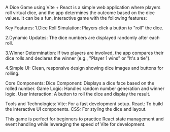 A Dice Game using Vite + React is a simple web application where players roll virtual dice, and the app determines the outcome based on the dice values. It can be a fun, interactive game with the following features:

Key Features:
1.Dice Roll Simulation: Players click a button to "roll" the dice.

2.Dynamic Updates: The dice numbers are displayed randomly after each roll.

3.Winner Determination: If two players are involved, the app compares their dice rolls and declares the winner (e.g., "Player 1 wins" or "It's a tie").

4.Simple UI: Clean, responsive design showing dice images and buttons for rolling.


Core Components:
Dice Component: Displays a dice face based on the rolled number.
Game Logic: Handles random number generation and winner logic.
User Interaction: A button to roll the dice and display the result.


Tools and Technologies:
Vite: For a fast development setup.
React: To build the interactive UI components.
CSS: For styling the dice and layout.


This game is perfect for beginners to practice React state management and event handling while leveraging the speed of Vite for development.






